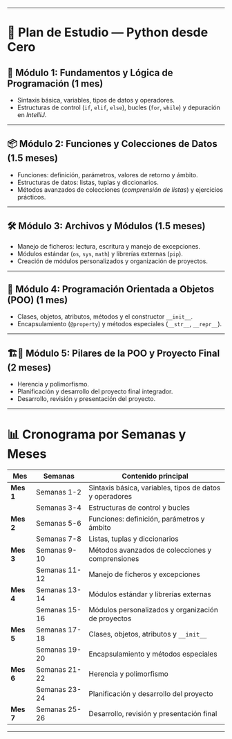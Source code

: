 
---

# 📘 Plan de Estudio — Python desde Cero

## 🧠 Módulo 1: Fundamentos y Lógica de Programación (1 mes)

* Sintaxis básica, variables, tipos de datos y operadores.
* Estructuras de control (`if`, `elif`, `else`), bucles (`for`, `while`) y depuración en *IntelliJ*.

---

## 📦 Módulo 2: Funciones y Colecciones de Datos (1.5 meses)

* Funciones: definición, parámetros, valores de retorno y ámbito.
* Estructuras de datos: listas, tuplas y diccionarios.
* Métodos avanzados de colecciones (*comprensión de listas*) y ejercicios prácticos.

---

## 🛠️ Módulo 3: Archivos y Módulos (1.5 meses)

* Manejo de ficheros: lectura, escritura y manejo de excepciones.
* Módulos estándar (`os`, `sys`, `math`) y librerías externas (`pip`).
* Creación de módulos personalizados y organización de proyectos.

---

## 🤖 Módulo 4: Programación Orientada a Objetos (POO) (1 mes)

* Clases, objetos, atributos, métodos y el constructor `__init__`.
* Encapsulamiento (`@property`) y métodos especiales (`__str__`, `__repr__`).

---

## 🏗️🚀 Módulo 5: Pilares de la POO y Proyecto Final (2 meses)

* Herencia y polimorfismo.
* Planificación y desarrollo del proyecto final integrador.
* Desarrollo, revisión y presentación del proyecto.

---

# 📊 Cronograma por Semanas y Meses

| Mes       | Semanas       | Contenido principal                                     |
| --------- | ------------- | ------------------------------------------------------- |
| **Mes 1** | Semanas 1-2   | Sintaxis básica, variables, tipos de datos y operadores |
|           | Semanas 3-4   | Estructuras de control y bucles                         |
| **Mes 2** | Semanas 5-6   | Funciones: definición, parámetros y ámbito              |
|           | Semanas 7-8   | Listas, tuplas y diccionarios                           |
| **Mes 3** | Semanas 9-10  | Métodos avanzados de colecciones y comprensiones        |
|           | Semanas 11-12 | Manejo de ficheros y excepciones                        |
| **Mes 4** | Semanas 13-14 | Módulos estándar y librerías externas                   |
|           | Semanas 15-16 | Módulos personalizados y organización de proyectos      |
| **Mes 5** | Semanas 17-18 | Clases, objetos, atributos y `__init__`                 |
|           | Semanas 19-20 | Encapsulamiento y métodos especiales                    |
| **Mes 6** | Semanas 21-22 | Herencia y polimorfismo                                 |
|           | Semanas 23-24 | Planificación y desarrollo del proyecto                 |
| **Mes 7** | Semanas 25-26 | Desarrollo, revisión y presentación final               |

---
